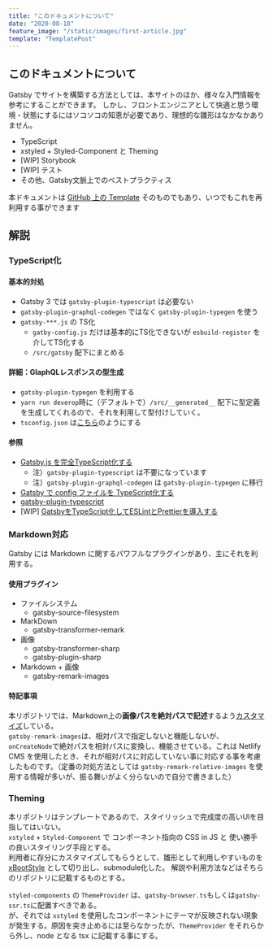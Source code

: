```yaml
---
title: "このドキュメントについて"
date: "2020-08-18"
feature_image: "/static/images/first-article.jpg"
template: "TemplatePost"
---
```


## このドキュメントについて
Gatsby でサイトを構築する方法としては、本サイトのほか、様々な入門情報を参考にすることができます。
しかし、フロントエンジニアとして快適と思う環境・状態にするにはソコソコの知恵が必要であり、理想的な雛形はなかなかありません。

- TypeScript
- xstyled + Styled-Component と Theming
- [WIP] Storybook
- [WIP] テスト
- その他、Gatsby文脈上でのべストプラクティス

本ドキュメントは [GitHub 上の Template](https://github.com/yambal/Gatsby-Starter-2021) そのものでもあり、いつでもこれを再利用する事ができます

## 解説
### TypeScript化
#### 基本的対処
- Gatsby 3 では `gatsby-plugin-typescript` は必要ない
- `gatsby-plugin-graphql-codegen` ではなく `gatsby-plugin-typegen` を使う
- `gatsby-***.js` の TS化
  - `gatby-config.js` だけは基本的にTS化できないが `esbuild-register` を介してTS化する
  - `/src/gatsby` 配下にまとめる
#### 詳細：GlaphQLレスポンスの型生成
- `gatsby-plugin-typegen` を利用する
- `yarn run deverop`時に（デフォルトで）`/src/__generated__` 配下に型定義を生成してくれるので、それを利用して型付けしていく。
- `tsconfig.json` は[こちら](https://github.com/yambal/Gatsby-Starter-2021/blob/main/tsconfig.json)のようにする
#### 参照
- [Gatsby.js を完全TypeScript化する](https://qiita.com/Takepepe/items/144209f860fbe4d5e9bb)
  - 注）`gatsby-plugin-typescript` は不要になっています
  - 注）`gatsby-plugin-graphql-codegen` は `gatsby-plugin-typegen` に移行
- [Gatsby で config ファイルを TypeScript化する](https://miyauchi.dev/ja/posts/gatsby-typescript/)
- [gatsby-plugin-typescript](https://www.gatsbyjs.com/plugins/gatsby-plugin-typescript/)
- [WIP] [GatsbyをTypeScript化してESLintとPrettierを導入する](https://kohsuk.tech/2020/12/5/)

### Markdown対応
Gatsby には Markdown に関するパワフルなプラグインがあり、主にそれを利用する。
#### 使用プラグイン
- ファイルシステム
  - gatsby-source-filesystem
- MarkDown
  - gatsby-transformer-remark
- 画像
  - gatsby-transformer-sharp
  - gatsby-plugin-sharp
- Markdown + 画像
  - gatsby-remark-images

#### 特記事項
本リポジトリでは、Markdown上の**画像パスを絶対パスで記述**するよう[カスタマイズ](https://github.com/yambal/Gatsby-Starter-2021/blob/main/src/gatsby/onCreateNode.ts)している。<br />
`gatsby-remark-images`は、相対パスで指定しないと機能しないが、`onCreateNode`で絶対パスを相対パスに変換し、機能させている。これは Netlify CMS を使用したとき、それが相対パスに対応していない事に対応する事を考慮したものです。（定番の対処方法としては `gatsby-remark-relative-images` を使用する情報が多いが、振る舞いがよく分らないので自分で書きました）

### Theming
本リポジトリはテンプレートであるので、スタイリッシュで完成度の高いUIを目指してはいない。<br />
`xstyled` + `Styled-Component` で コンポーネント指向の CSS in JS と 使い勝手の良いスタイリング手段とする。<br />
利用者に存分にカスタマイズしてもらうとして、雛形として利用しやすいものを [xBootStyle](https://github.com/yambal/xBootStyle) として切り出し、submodule化した。
解説や利用方法などはそちらのリポジトリに記載するものとする。

`styled-components` の `ThemeProvider` は、`gatsby-browser.ts`もしくは`gatsby-ssr.ts`に配置すべきである。<br />
が、それでは `xstyled` を使用したコンポーネントにテーマが反映されない現象が発生する。原因を突き止めるには至らなかったが、`ThemeProvider` をそれらから外し、node となる tsx に記載する事にする。
